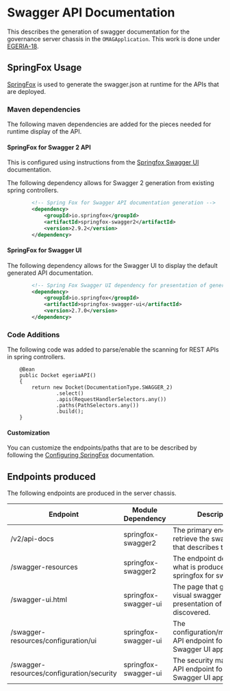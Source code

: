 <!-- SPDX-License-Identifier: Apache-2.0 -->
# Swagger API Documentation

This describes the generation of swagger documentation for the governance server chassis in the `OMAGApplication`.  This
work is done under [EGERIA-18](https://jira.odpi.org/projects/EGERIA/issues/EGERIA-18). 

## SpringFox Usage

[SpringFox](http://springfox.github.io/springfox/) is used to generate the swagger.json at runtime for the APIs that are deployed.  

### Maven dependencies

The following maven dependencies are added for the pieces needed for runtime display of the API.

#### SpringFox for Swagger 2 API 

This is configured using instructions from the 
[Springfox Swagger UI](http://springfox.github.io/springfox/docs/current/#springfox-swagger-ui) documentation.

The following dependency allows for Swagger 2 generation from existing spring controllers.

```xml
        <!-- Spring Fox for Swagger API documentation generation -->
        <dependency>
            <groupId>io.springfox</groupId>
            <artifactId>springfox-swagger2</artifactId>
            <version>2.9.2</version>
        </dependency>
```

#### SpringFox for Swagger UI

The following dependency allows for the Swagger UI to display the default generated API documentation.

```xml
        <!-- Spring Fox Swagger UI dependency for presentation of generated swagger.json -->
        <dependency>
            <groupId>io.springfox</groupId>
            <artifactId>springfox-swagger-ui</artifactId>
            <version>2.7.0</version>
        </dependency>
```

### Code Additions

The following code was added to parse/enable the scanning for REST APIs in spring controllers. 

```
    @Bean
    public Docket egeriaAPI()
    {
        return new Docket(DocumentationType.SWAGGER_2)
                .select()
                .apis(RequestHandlerSelectors.any())
                .paths(PathSelectors.any())
                .build();
    }
```

#### Customization

You can customize the endpoints/paths that are to be described by following the 
[Configuring SpringFox](http://springfox.github.io/springfox/docs/current/#configuring-springfox) documentation.

## Endpoints produced

The following endpoints are produced in the server chassis. 

| Endpoint                                  | Module Dependency    | Description                                                                |
|-------------------------------------------|----------------------|----------------------------------------------------------------------------|
| /v2/api-docs                              | springfox-swagger2   | The primary endpoint to retrieve the swagger.json that describes the API.  |
| /swagger-resources                        | springfox-swagger2   | The endpoint describing what is produced by springfox for swagger.         |
| /swagger-ui.html                          | springfox-swagger-ui | The page that gives a visual swagger presentation of the APIs discovered.  |
| /swagger-resources/configuration/ui       | springfox-swagger-ui | The configuration/management API endpoint for the Swagger UI application.  |
| /swagger-resources/configuration/security | springfox-swagger-ui | The security management API endpoint for the Swagger UI application.       |


